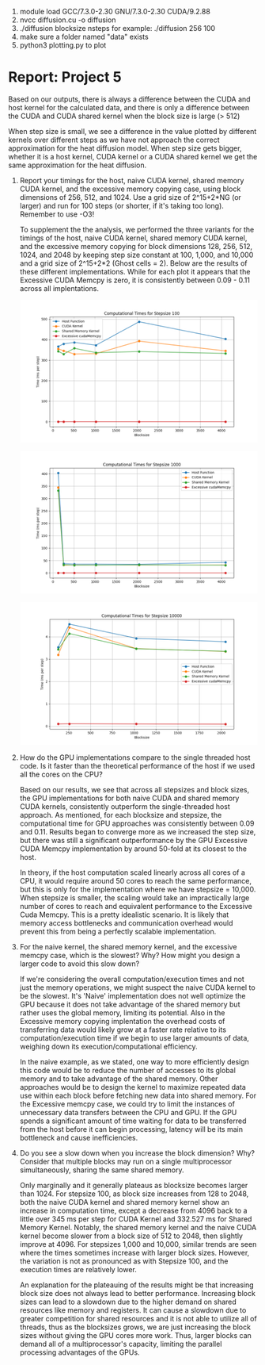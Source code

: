 1. module load GCC/7.3.0-2.30 GNU/7.3.0-2.30 CUDA/9.2.88
2. nvcc diffusion.cu -o diffusion
3. ./diffusion blocksize nsteps
    for example: ./diffusion 256 100
4. make sure a folder named "data" exists
5. python3 plotting.py to plot


# Report: Project 5

Based on our outputs, there is always a difference between the CUDA and host kernel for the calculated data, and there is only a difference between the CUDA and CUDA shared kernel when the block size is large (> 512)

When step size is small, we see a difference in the value plotted by different kernels over different steps as we have not approach the correct approximation for the heat diffusion model. When step size gets bigger, whether it is a host kernel, CUDA kernel or a CUDA shared kernel we get the same approximation for the heat diffusion.

1. Report your timings for the host, naive CUDA kernel, shared memory CUDA kernel, and the excessive memory copying case, using block dimensions of 256, 512, and 1024. Use a grid size of 2^15+2*NG (or larger) and run for 100 steps (or shorter, if it's taking too long). Remember to use -O3!

    To supplement the the analysis, we performed the three variants for the timings of the host, naive CUDA kernel, shared memory CUDA kernel, and the excessive memory copying for block dimensions 128, 256, 512, 1024, and 2048 by keeping step size constant at 100, 1,000, and 10,000 and a grid size of 2^15+2*2 (Ghost cells = 2).  Below are the results of these different implementations. While for each plot it appears that the Excessive CUDA Memcpy is zero, it is consistently between 0.09 - 0.11 across all implentations.

    ![Performance Plot Stepsize: 100](performance_stepsize_100.png)

    ![Performance Plot Stepsize: 1,000](performance_stepsize_1000.png)

    ![Performance Plot Stepsize: 10,000](performance_stepsize_10000.png)

2. How do the GPU implementations compare to the single threaded host code. Is it faster than the theoretical performance of the host if we used all the cores on the CPU?

    Based on our results, we see that across all stepsizes and block sizes, the GPU implementations for both naive CUDA and shared memory CUDA kernels, consistently outperform the single-threaded host approach. As mentioned, for each blocksize and stepsize, the computational time for GPU approaches was consistently between 0.09 and 0.11.  Results began to converge more as we increased the step size, but there was still a significant outperformance by the GPU Excessive CUDA Memcpy implementation by around 50-fold at its closest to the host.

    In theory, if the host computation scaled linearly across all cores of a CPU, it would require around 50 cores to reach the same performance, but this is only for the implementation where we have stepsize = 10,000.  When stepsize is smaller, the scaling would take an impractically large number of cores to reach and equivalent performance to the Excessive Cuda Memcpy.  This is a pretty idealistic scenario.  It is likely that memory access bottlenecks and communication overhead would prevent this from being a perfectly scalable implementation.

3. For the naive kernel, the shared memory kernel, and the excessive memcpy case, which is the slowest? Why? How might you design a larger code to avoid this slow down?

    If we're considering the overall computation/execution times and not just the memory operations, we might suspect the naive CUDA kernel to be the slowest.  It's 'Naive' implementation does not well optimize the GPU because it does not take advantage of the shared memory but rather uses the global memory, limiting its potential. Also in the Excessive memory copying implentation the overhead costs of transferring data would likely grow at a faster rate relative to its computation/execution time if we begin to use larger amounts of data, weighing down its execution/computational efficiency.

    In the naive example, as we stated, one way to more efficiently design this code would be to reduce the number of accesses to its global memory and to take advantage of the shared memory.  Other approaches would be to design the kernel to maximize repeated data use within each block before fetching new data into shared memory.  For the Excessive memcpy case, we could try to limit the instances of unnecessary data transfers between the CPU and GPU. If the GPU spends a significant amount of time waiting for data to be transferred from the host before it can begin processing, latency will be its main bottleneck and cause inefficiencies.

4. Do you see a slow down when you increase the block dimension? Why? Consider that multiple blocks may run on a single multiprocessor simultaneously, sharing the same shared memory.

    Only marginally and it generally plateaus as blocksize becomes larger than 1024.  For stepsize 100, as block size increases from 128 to 2048, both the naive CUDA kernel and shared memory kernel show an increase in computation time, except a decrease from 4096 back to a little over 345 ms per step for CUDA Kernel and 332.527 ms for Shared Memory Kernel. Notably, the shared memory kernel and the naive CUDA kernel become slower from a block size of 512 to 2048, then slightly improve at 4096.  For stepsizes 1,000 and 10,000, similar trends are seen where the times sometimes increase with larger block sizes. However, the variation is not as pronounced as with Stepsize 100, and the execution times are relatively lower.

    An explanation for the plateauing of the results might be that increasing block size does not always lead to better performance. Increasing block sizes can lead to a slowdown due to the higher demand on shared resources like memory and registers.  It can cause a slowdown due to greater competition for shared resources and it is not able to utilize all of threads, thus as the blocksizes grows, we are just increasing the block sizes without giving the GPU cores more work.  Thus, larger blocks can demand all of a multiprocessor's capacity, limiting the parallel processing advantages of the GPUs.
